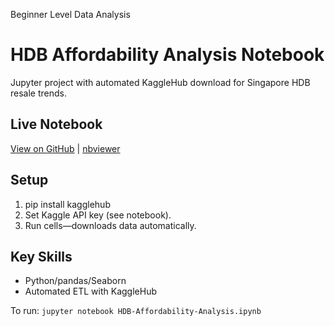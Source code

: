 
Beginner Level Data Analysis
# HDB Affordability Analysis Notebook

Jupyter project with automated KaggleHub download for Singapore HDB resale trends.

## Live Notebook
[View on GitHub](your-ipynb-link) | [nbviewer](https://nbviewer.jupyter.org/github/yourusername/hdb-affordability-notebook/blob/main/HDB-Affordability-Analysis.ipynb)

## Setup
1. pip install kagglehub
2. Set Kaggle API key (see notebook).
3. Run cells—downloads data automatically.

## Key Skills
- Python/pandas/Seaborn
- Automated ETL with KaggleHub


To run: `jupyter notebook HDB-Affordability-Analysis.ipynb`
